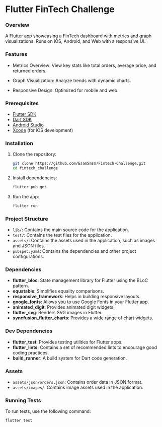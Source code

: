 # Flutter FinTech Challenge

### Overview

A Flutter app showcasing a FinTech dashboard with metrics and graph visualizations. Runs on iOS,
Android, and Web with a responsive UI.

### Features

- Metrics Overview: View key stats like total orders, average price, and returned orders.

- Graph Visualization: Analyze trends with dynamic charts.

- Responsive Design: Optimized for mobile and web.

### Prerequisites

- [Flutter SDK](https://flutter.dev/docs/get-started/install)
- [Dart SDK](https://dart.dev/get-dart)
- [Android Studio](https://developer.android.com/studio)
- [Xcode](https://developer.apple.com/xcode/) (for iOS development)

### Installation

1. Clone the repository:
    ```sh
    git clone https://github.com/EsamSmsm/Fintech-Challenge.git
    cd fintech_challenge
    ```

2. Install dependencies:
    ```sh
    flutter pub get
    ```

3. Run the app:
    ```sh
    flutter run
    ```

### Project Structure

- `lib/`: Contains the main source code for the application.
- `test/`: Contains the test files for the application.
- `assets/`: Contains the assets used in the application, such as images and JSON files.
- `pubspec.yaml`: Contains the dependencies and other project configurations.

### Dependencies

- **flutter_bloc**: State management library for Flutter using the BLoC pattern.
- **equatable**: Simplifies equality comparisons.
- **responsive_framework**: Helps in building responsive layouts.
- **google_fonts**: Allows you to use Google Fonts in your Flutter app.
- **animated_digit**: Provides animated digit widgets.
- **flutter_svg**: Renders SVG images in Flutter.
- **syncfusion_flutter_charts**: Provides a wide range of chart widgets.

### Dev Dependencies

- **flutter_test**: Provides testing utilities for Flutter apps.
- **flutter_lints**: Contains a set of recommended lints to encourage good coding practices.
- **build_runner**: A build system for Dart code generation.

### Assets

- `assets/json/orders.json`: Contains order data in JSON format.
- `assets/images/`: Contains image assets used in the application.

### Running Tests

To run tests, use the following command:

```sh
flutter test
